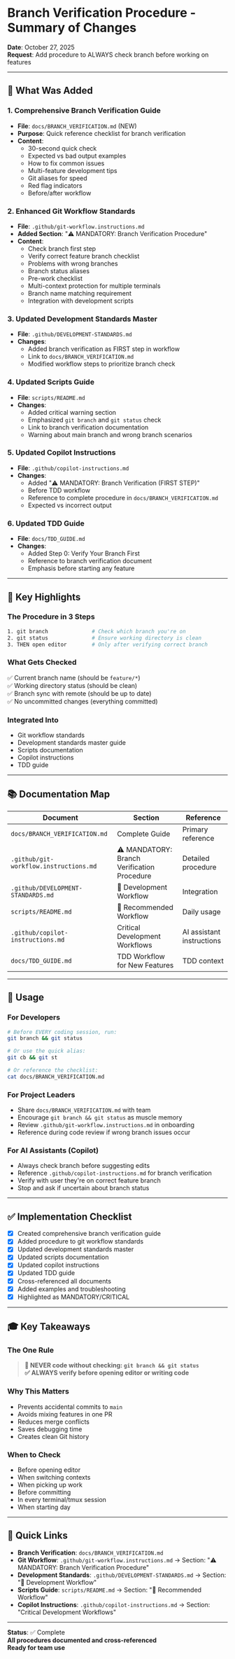 # Branch Verification Procedure - Summary of Changes

**Date**: October 27, 2025  
**Request**: Add procedure to ALWAYS check branch before working on features

---

## 📝 What Was Added

### 1. **Comprehensive Branch Verification Guide**

- **File**: `docs/BRANCH_VERIFICATION.md` (NEW)
- **Purpose**: Quick reference checklist for branch verification
- **Content**:
  - 30-second quick check
  - Expected vs bad output examples
  - How to fix common issues
  - Multi-feature development tips
  - Git aliases for speed
  - Red flag indicators
  - Before/after workflow

### 2. **Enhanced Git Workflow Standards**

- **File**: `.github/git-workflow.instructions.md`
- **Added Section**: "⚠️ MANDATORY: Branch Verification Procedure"
- **Content**:
  - Check branch first step
  - Verify correct feature branch checklist
  - Problems with wrong branches
  - Branch status aliases
  - Pre-work checklist
  - Multi-context protection for multiple terminals
  - Branch name matching requirement
  - Integration with development scripts

### 3. **Updated Development Standards Master**

- **File**: `.github/DEVELOPMENT-STANDARDS.md`
- **Changes**:
  - Added branch verification as FIRST step in workflow
  - Link to `docs/BRANCH_VERIFICATION.md`
  - Modified workflow steps to prioritize branch check

### 4. **Updated Scripts Guide**

- **File**: `scripts/README.md`
- **Changes**:
  - Added critical warning section
  - Emphasized `git branch` and `git status` check
  - Link to branch verification documentation
  - Warning about main branch and wrong branch scenarios

### 5. **Updated Copilot Instructions**

- **File**: `.github/copilot-instructions.md`
- **Changes**:
  - Added "⚠️ MANDATORY: Branch Verification (FIRST STEP)"
  - Before TDD workflow
  - Reference to complete procedure in `docs/BRANCH_VERIFICATION.md`
  - Expected vs incorrect output

### 6. **Updated TDD Guide**

- **File**: `docs/TDD_GUIDE.md`
- **Changes**:
  - Added Step 0: Verify Your Branch First
  - Reference to branch verification document
  - Emphasis before starting any feature

---

## 🎯 Key Highlights

### The Procedure in 3 Steps

```bash
1. git branch              # Check which branch you're on
2. git status              # Ensure working directory is clean
3. THEN open editor        # Only after verifying correct branch
```

### What Gets Checked

✅ Current branch name (should be `feature/*`)  
✅ Working directory status (should be clean)  
✅ Branch sync with remote (should be up to date)  
✅ No uncommitted changes (everything committed)

### Integrated Into

- Git workflow standards
- Development standards master guide
- Scripts documentation
- Copilot instructions
- TDD guide

---

## 📚 Documentation Map

| Document                               | Section                                     | Reference                 |
| -------------------------------------- | ------------------------------------------- | ------------------------- |
| `docs/BRANCH_VERIFICATION.md`          | Complete Guide                              | Primary reference         |
| `.github/git-workflow.instructions.md` | ⚠️ MANDATORY: Branch Verification Procedure | Detailed procedure        |
| `.github/DEVELOPMENT-STANDARDS.md`     | 🔄 Development Workflow                     | Integration               |
| `scripts/README.md`                    | 🔄 Recommended Workflow                     | Daily usage               |
| `.github/copilot-instructions.md`      | Critical Development Workflows              | AI assistant instructions |
| `docs/TDD_GUIDE.md`                    | TDD Workflow for New Features               | TDD context               |

---

## 🚀 Usage

### For Developers

```bash
# Before EVERY coding session, run:
git branch && git status

# Or use the quick alias:
git cb && git st

# Or reference the checklist:
cat docs/BRANCH_VERIFICATION.md
```

### For Project Leaders

- Share `docs/BRANCH_VERIFICATION.md` with team
- Encourage `git branch && git status` as muscle memory
- Review `.github/git-workflow.instructions.md` in onboarding
- Reference during code review if wrong branch issues occur

### For AI Assistants (Copilot)

- Always check branch before suggesting edits
- Reference `.github/copilot-instructions.md` for branch verification
- Verify with user they're on correct feature branch
- Stop and ask if uncertain about branch status

---

## ✅ Implementation Checklist

- [x] Created comprehensive branch verification guide
- [x] Added procedure to git workflow standards
- [x] Updated development standards master
- [x] Updated scripts documentation
- [x] Updated copilot instructions
- [x] Updated TDD guide
- [x] Cross-referenced all documents
- [x] Added examples and troubleshooting
- [x] Highlighted as MANDATORY/CRITICAL

---

## 🎓 Key Takeaways

### The One Rule

> **🚫 NEVER code without checking: `git branch && git status`**  
> **✅ ALWAYS verify before opening editor or writing code**

### Why This Matters

- Prevents accidental commits to `main`
- Avoids mixing features in one PR
- Reduces merge conflicts
- Saves debugging time
- Creates clean Git history

### When to Check

- Before opening editor
- When switching contexts
- When picking up work
- Before committing
- In every terminal/tmux session
- When starting day

---

## 📖 Quick Links

- **Branch Verification**: `docs/BRANCH_VERIFICATION.md`
- **Git Workflow**: `.github/git-workflow.instructions.md` → Section: "⚠️ MANDATORY: Branch Verification Procedure"
- **Development Standards**: `.github/DEVELOPMENT-STANDARDS.md` → Section: "🔄 Development Workflow"
- **Scripts Guide**: `scripts/README.md` → Section: "🔄 Recommended Workflow"
- **Copilot Instructions**: `.github/copilot-instructions.md` → Section: "Critical Development Workflows"

---

**Status**: ✅ Complete  
**All procedures documented and cross-referenced**  
**Ready for team use**
